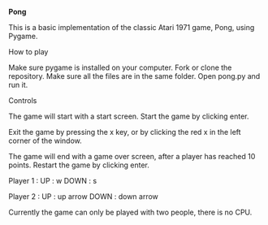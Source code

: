 **Pong**

This is a basic implementation of the classic Atari 1971 game, Pong, using Pygame.

How to play 

Make sure pygame is installed on your computer. Fork or clone the repository. Make sure all the files are in the same folder. Open pong.py and run it. 

Controls

The game will start with a start screen. Start the game by clicking enter.

Exit the game by pressing the x key, or by clicking the red x in the left corner of the window.

The game will end with a game over screen, after a player has reached 10 points. Restart the game by clicking enter.

Player 1 :
UP : w
DOWN : s

Player 2 :
UP : up arrow
DOWN : down arrow

Currently the game can only be played with two people, there is no CPU.
